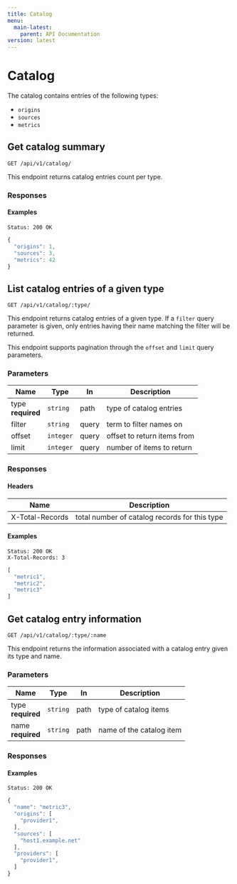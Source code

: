 ```yaml
---
title: Catalog
menu:
  main-latest:
    parent: API Documentation
version: latest
---
```


# Catalog

The catalog contains entries of the following types:

 * `origins`
 * `sources`
 * `metrics`

## Get catalog summary

```
GET /api/v1/catalog/
```

This endpoint returns catalog entries count per type.

### Responses


#### Examples

```headers
Status: 200 OK
```
```javascript
{
  "origins": 1,
  "sources": 3,
  "metrics": 42
}
```
## List catalog entries of a given type

```
GET /api/v1/catalog/:type/
```

This endpoint returns catalog entries of a given type. If a `filter` query parameter is given, only entries having
their name matching the filter will be returned.

This endpoint supports pagination through the `offset` and `limit` query parameters.

### Parameters

| Name | Type | In | Description |
| --- | --- | --- | --- |
| type<br>**required** | `string` | path | type of catalog entries |
| filter | `string` | query | term to filter names on |
| offset | `integer` | query | offset to return items from |
| limit | `integer` | query | number of items to return |

### Responses

#### Headers

| Name | Description |
| --- | --- |
| X-Total-Records | total number of catalog records for this type | 

#### Examples

```headers
Status: 200 OK
X-Total-Records: 3
```
```javascript
[
  "metric1",
  "metric2",
  "metric3"
]
```
## Get catalog entry information

```
GET /api/v1/catalog/:type/:name
```

This endpoint returns the information associated with a catalog entry given its type and name.

### Parameters

| Name | Type | In | Description |
| --- | --- | --- | --- |
| type<br>**required** | `string` | path | type of catalog items |
| name<br>**required** | `string` | path | name of the catalog item |

### Responses


#### Examples

```headers
Status: 200 OK
```
```javascript
{
  "name": "metric3",
  "origins": [
    "provider1",
  ],
  "sources": [
    "host1.example.net"
  ],
  "providers": [
    "provider1",
  ]
}
```
